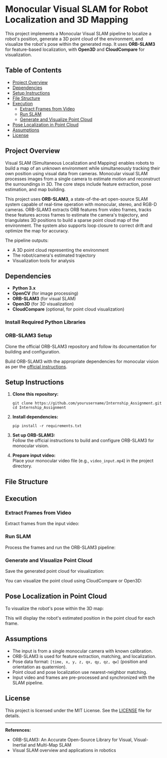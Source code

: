 # Monocular Visual SLAM for Robot Localization and 3D Mapping

This project implements a Monocular Visual SLAM pipeline to localize a robot's position, generate a 3D point cloud of the environment, and visualize the robot's pose within the generated map. It uses **ORB-SLAM3** for feature-based localization, with **Open3D** and **CloudCompare** for visualization.

## Table of Contents

- [Project Overview](#project-overview)
- [Dependencies](#dependencies)
- [Setup Instructions](#setup-instructions)
- [File Structure](#file-structure)
- [Execution](#execution)
  - [Extract Frames from Video](#extract-frames-from-video)
  - [Run SLAM](#run-slam)
  - [Generate and Visualize Point Cloud](#generate-and-visualize-point-cloud)
- [Pose Localization in Point Cloud](#pose-localization-in-point-cloud)
- [Assumptions](#assumptions)
- [License](#license)

## Project Overview

Visual SLAM (Simultaneous Localization and Mapping) enables robots to build a map of an unknown environment while simultaneously tracking their own position using visual data from cameras. Monocular visual SLAM processes images from a single camera to estimate motion and reconstruct the surroundings in 3D. The core steps include feature extraction, pose estimation, and map building.

This project uses **ORB-SLAM3**, a state-of-the-art open-source SLAM system capable of real-time operation with monocular, stereo, and RGB-D cameras. ORB-SLAM3 extracts ORB features from video frames, tracks these features across frames to estimate the camera's trajectory, and triangulates 3D positions to build a sparse point cloud map of the environment. The system also supports loop closure to correct drift and optimize the map for accuracy.

The pipeline outputs:
- A 3D point cloud representing the environment
- The robot/camera's estimated trajectory
- Visualization tools for analysis

## Dependencies

- **Python 3.x**
- **OpenCV** (for image processing)
- **ORB-SLAM3** (for visual SLAM)
- **Open3D** (for 3D visualization)
- **CloudCompare** (optional, for point cloud visualization)

### Install Required Python Libraries


### ORB-SLAM3 Setup

Clone the official ORB-SLAM3 repository and follow its documentation for building and configuration.


Build ORB-SLAM3 with the appropriate dependencies for monocular vision as per the [official instructions](https://github.com/UZ-SLAMLab/ORB_SLAM3).

## Setup Instructions

1. **Clone this repository:**

    ```
    git clone https://github.com/yourusername/Internship_Assignment.git
    cd Internship_Assignment
    ```

2. **Install dependencies:**

    ```
    pip install -r requirements.txt
    ```

3. **Set up ORB-SLAM3:**  
   Follow the official instructions to build and configure ORB-SLAM3 for monocular vision.

4. **Prepare input video:**  
   Place your monocular video file (e.g., `video_input.mp4`) in the project directory.

## File Structure


## Execution

### Extract Frames from Video

Extract frames from the input video:


### Run SLAM

Process the frames and run the ORB-SLAM3 pipeline:


### Generate and Visualize Point Cloud

Save the generated point cloud for visualization:


You can visualize the point cloud using CloudCompare or Open3D:


## Pose Localization in Point Cloud

To visualize the robot's pose within the 3D map:


This will display the robot's estimated position in the point cloud for each frame.

## Assumptions

- The input is from a single monocular camera with known calibration.
- ORB-SLAM3 is used for feature extraction, matching, and localization.
- Pose data format: `[time, x, y, z, qx, qy, qz, qw]` (position and orientation as quaternion).
- Point cloud and pose localization use nearest-neighbor matching.
- Input video and frames are pre-processed and synchronized with the SLAM pipeline.

## License

This project is licensed under the MIT License. See the [LICENSE](LICENSE) file for details.

---

**References:**  
- ORB-SLAM3: An Accurate Open-Source Library for Visual, Visual-Inertial and Multi-Map SLAM  
- Visual SLAM overview and applications in robotics
